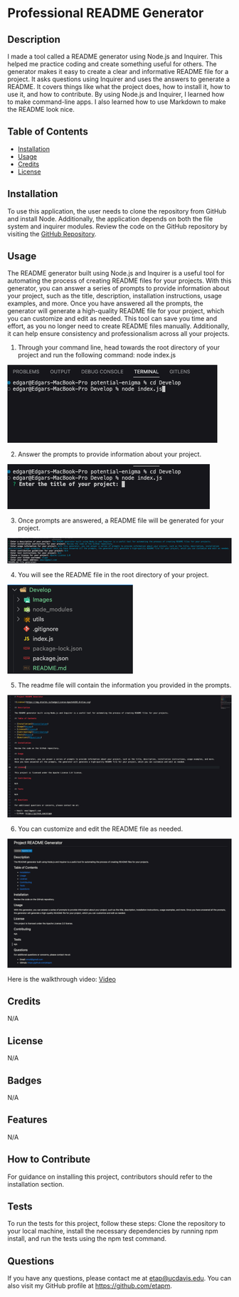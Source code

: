 # Professional README Generator

## Description

I made a tool called a README generator using Node.js and Inquirer. This helped me practice coding and create something useful for others. The generator makes it easy to create a clear and informative README file for a project. It asks questions using Inquirer and uses the answers to generate a README. It covers things like what the project does, how to install it, how to use it, and how to contribute. By using Node.js and Inquirer, I learned how to make command-line apps. I also learned how to use Markdown to make the README look nice.

## Table of Contents

- [Installation](#installation)
- [Usage](#usage)
- [Credits](#credits)
- [License](#license)

## Installation

To use this application, the user needs to clone the repository from GitHub and install Node. Additionally, the application depends on both the file system and inquirer modules. Review the code on the GitHub repository by visiting the [GitHub Repository](https://github.com/etapm/readme-generator).

## Usage

The README generator built using Node.js and Inquirer is a useful tool for automating the process of creating README files for your projects. With this generator, you can answer a series of prompts to provide information about your project, such as the title, description, installation instructions, usage examples, and more. Once you have answered all the prompts, the generator will generate a high-quality README file for your project, which you can customize and edit as needed. This tool can save you time and effort, as you no longer need to create README files manually. Additionally, it can help ensure consistency and professionalism across all your projects.

1. Through your command line, head towards the root directory of your project and run the following command:
   node index.js

![Inputting node.js in rootdirectory of command line](./Develop/Images/Screenshot1.png)

2. Answer the prompts to provide information about your project.

![Weather Dashboard Home Page](./Develop/Images/Screenshot2.png)

3. Once prompts are answered, a README file will be generated for your project.

![Weather Dashboard Home Page](./Develop/Images/Screenshot3.png)

4. You will see the README file in the root directory of your project.

![Weather Dashboard Home Page](./Develop/Images/Screenshot4.png)

5. The readme file will contain the information you provided in the prompts.

![Weather Dashboard Home Page](./Develop/Images/Screenshot5.png)

6. You can customize and edit the README file as needed.

![Weather Dashboard Home Page](./Develop/Images/Screenshot6.png)

Here is the walkthrough video: [Video](https://youtu.be/PgvkI_M5QG8)

## Credits

N/A

## License

N/A

## Badges

N/A

## Features

N/A

## How to Contribute

For guidance on installing this project, contributors should refer to the installation section.

## Tests

To run the tests for this project, follow these steps: Clone the repository to your local machine, install the necessary dependencies by running npm install, and run the tests using the npm test command.

## Questions

If you have any questions, please contact me at etap@ucdavis.edu. You can also visit my GitHub profile at https://github.com/etapm.
